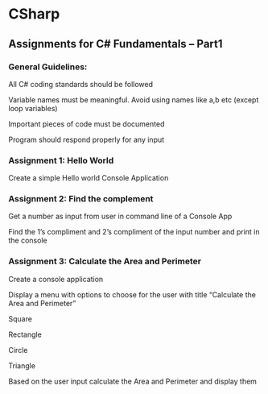 # CSharp

## Assignments for C# Fundamentals – Part1

### General Guidelines:

All C# coding standards should be followed

Variable names must be meaningful. Avoid using names like a,b etc (except loop variables)

Important pieces of code must be documented

Program should respond properly for any input

### Assignment 1: Hello World

Create a simple Hello world Console Application

### Assignment 2: Find the complement

Get a number as input from user in command line of a Console App

Find the 1’s compliment and 2’s compliment of the input number and print in the console

### Assignment 3: Calculate the Area and Perimeter

Create a console application

Display a menu with options to choose for the user with title “Calculate the Area and Perimeter”

Square

Rectangle

Circle

Triangle

Based on the user input calculate the Area and Perimeter and display them
